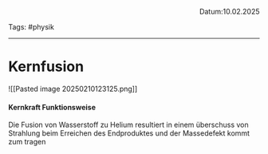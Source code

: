 <p align="right">Datum:10.02.2025</p>

Tags: #physik 

---

# Kernfusion
![[Pasted image 20250210123125.png]]


#### Kernkraft Funktionsweise
Die Fusion von Wasserstoff zu Helium resultiert in einem überschuss von Strahlung beim Erreichen des Endproduktes und der Massedefekt kommt zum tragen
